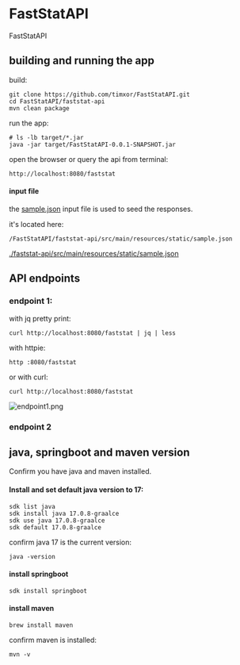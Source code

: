 # FastStatAPI

FastStatAPI

## building and running the app

build:
```
git clone https://github.com/timxor/FastStatAPI.git
cd FastStatAPI/faststat-api
mvn clean package
```

run the app:
```
# ls -lb target/*.jar
java -jar target/FastStatAPI-0.0.1-SNAPSHOT.jar
```

open the browser or query the api from terminal:

```
http://localhost:8080/faststat
```

#### input file

the [sample.json](./faststat-api/src/main/resources/static/sample.json) input file is used to seed the responses.

it's located here:

```/FastStatAPI/faststat-api/src/main/resources/static/sample.json```

[./faststat-api/src/main/resources/static/sample.json](./faststat-api/src/main/resources/static/sample.json)

## API endpoints


### endpoint 1:

with jq pretty print:
```
curl http://localhost:8080/faststat | jq | less
```

with httpie:
```
http :8080/faststat
```

or with curl:
```
curl http://localhost:8080/faststat
```


![endpoint1.png](endpoint1.png)



### endpoint 2





## java, springboot and maven version

Confirm you have java and maven installed.


#### Install and set default java version to 17:

```
sdk list java
sdk install java 17.0.8-graalce
sdk use java 17.0.8-graalce 
sdk default 17.0.8-graalce
```

confirm java 17 is the current version:
```
java -version
```


#### install springboot

```
sdk install springboot
```


#### install maven

```
brew install maven
```

confirm maven is installed:

```
mvn -v
```


